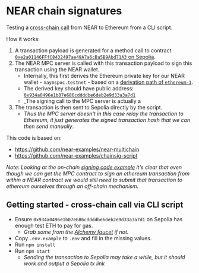 # NEAR chain signatures

Testing a [cross-chain call](https://docs.near.org/build/chain-abstraction/chain-signatures/) from NEAR to Ethereum from a CLI script.

How it works:

1. A transaction payload is generated for a method call to contract [`0xe2a01146FFfC8432497ae49A7a6cBa5B9Abd71A3` on Sepolia](https://sepolia.etherscan.io/address/0xe2a01146FFfC8432497ae49A7a6cBa5B9Abd71A3). 
2. The NEAR MPC server is called with this transaction payload to sign this transaction using the NEAR wallet.
    * Internally, this first derives the Ethereum private key for our NEAR wallet - `naymspoc.testnet` - based on a [derivation path of `ethereum-1`](https://docs.near.org/build/chain-abstraction/chain-signatures#1-deriving-the-foreign-address).
    * The derived key should have public address: [`0x934a0496e1b07e686cddddbe6deb2e9d33a3a7d1`](https://sepolia.etherscan.io/address/0x934a0496e1b07e686cddddbe6deb2e9d33a3a7d1)
    * _The signing call to the MPC server is actually a 
3. The transaction is then sent to Sepolia directly by the script.
    * _Thus the MPC server doesn't in this case relay the transaction to Ethereum, it just generates the signed transaction hash that we can then send manually_.


This code is based on:
* https://github.com/near-examples/near-multichain
* https://github.com/near-examples/chainsig-script

_Note: Looking at the on-chain [signing code example](https://github.com/near-examples/chainsig-script/blob/main/near_contracts/src/lib.rs) it's clear that even though we can get the MPC contract to sign an ethereum transaction from within a NEAR contract we would still need to submit that transaction to ethereum ourselves through an off-chain mechanism._

## Getting started - cross-chain call via CLI script

* Ensure `0x934a0496e1b07e686cddddbe6deb2e9d33a3a7d1` on Sepolia has enough test ETH to pay for gas.
  * _Grab some from the [Alchemy faucet](https://www.alchemy.com/faucets/ethereum-sepolia) if not._
* Copy `.env.example` to `.env` and fill in the missing values.
* Run `npm install`
* Run `npm start`
  * _Sending the transaction to Sepolia may take a while, but it should work and output a Sepolia tx link_

